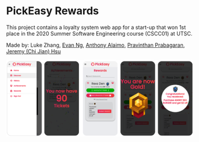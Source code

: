# PickEasy Rewards

This project contains a loyalty system web app for a start-up that won 1st place in the 2020 Summer Software Engineering course (CSCC01) at UTSC.

Made by: Luke Zhang, [Evan Ng](https://github.com/Evan8456), [Anthony Alaimo](https://github.com/AnthonyAlaimo), [Pravinthan Prabagaran](github.com/pravinthan), [Jeremy (Chi Jian) Hsu](https://github.com/Jer3myHsu)

![Alt text](readme-assets/demo.png?raw=true "Demo")